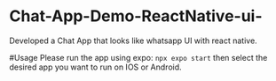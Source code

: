 # Chat-App-Demo-ReactNative-ui-
Developed a Chat App that looks like whatsapp UI with react native.

#Usage
Please run the app using expo: `npx expo start`
then select the desired app you want to run on IOS or Android.

